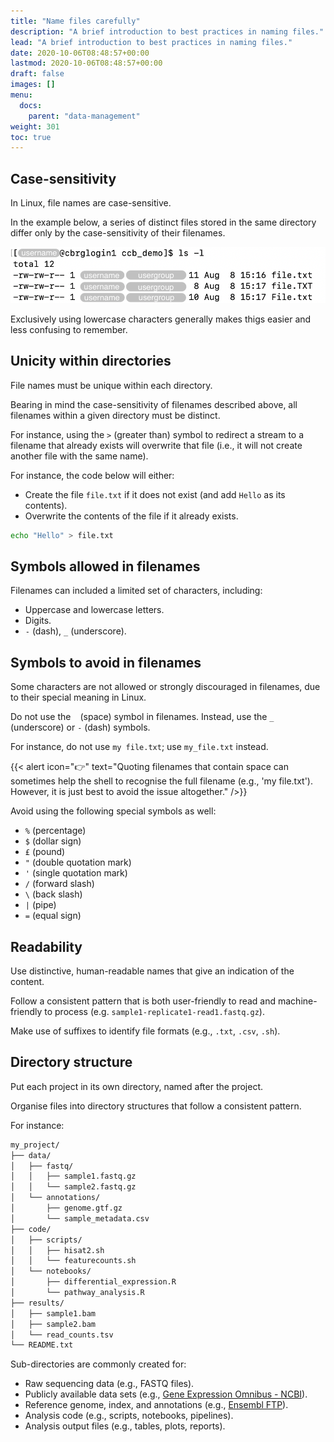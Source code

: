 ```yaml
---
title: "Name files carefully"
description: "A brief introduction to best practices in naming files."
lead: "A brief introduction to best practices in naming files."
date: 2020-10-06T08:48:57+00:00
lastmod: 2020-10-06T08:48:57+00:00
draft: false
images: []
menu:
  docs:
    parent: "data-management"
weight: 301
toc: true
---
```


## Case-sensitivity

In Linux, file names are case-sensitive.

In the example below, a series of distinct files stored in the same directory
differ only by the case-sensitivity of their filenames.

![Example of filenames that differ only by case-sensitive characters](case-sensitive.png)

Exclusively using lowercase characters generally makes thigs easier and less confusing
to remember.

## Unicity within directories

File names must be unique within each directory.

Bearing in mind the case-sensitivity of filenames described above,
all filenames within a given directory must be distinct.

For instance, using the `>` (greater than) symbol to redirect a stream
to a filename that already exists will overwrite that file
(i.e., it will not create another
file with the same name).

For instance, the code below will either:

- Create the file `file.txt` if it does not exist (and add `Hello` as its contents).
- Overwrite the contents of the file if it already exists.

```bash
echo "Hello" > file.txt
```

## Symbols allowed in filenames

Filenames can included a limited set of characters, including:

- Uppercase and lowercase letters.
- Digits.
- `-` (dash), `_` (underscore).

## Symbols to avoid in filenames

Some characters are not allowed or strongly discouraged in filenames,
due to their special meaning in Linux.

Do not use the ` ` (space) symbol in filenames.
Instead, use the `_` (underscore) or `-` (dash) symbols.

For instance, do not use `my file.txt`; use `my_file.txt` instead.

{{< alert icon="👉" text="Quoting filenames that contain space can sometimes help the shell to recognise the full filename (e.g., 'my file.txt'). However, it is just best to avoid the issue altogether." />}}

Avoid using the following special symbols as well:

- `%` (percentage)
- `$` (dollar sign)
- `£` (pound)
- `"` (double quotation mark)
- `'` (single quotation mark)
- `/` (forward slash)
- `\` (back slash)
- `|` (pipe)
- `=` (equal sign)

## Readability

Use distinctive, human-readable names that give an indication of the content.

Follow a consistent pattern that is both user-friendly to read
and machine-friendly to process (e.g. `sample1-replicate1-read1.fastq.gz`).

Make use of suffixes to identify file formats (e.g., `.txt`, `.csv`, `.sh`).

## Directory structure

Put each project in its own directory, named after the project.

Organise files into directory structures that follow a consistent pattern.

For instance:

```txt
my_project/
├── data/
│   ├── fastq/
│   │   ├── sample1.fastq.gz
│   │   └── sample2.fastq.gz
│   └── annotations/
│       ├── genome.gtf.gz
│       └── sample_metadata.csv
├── code/
│   ├── scripts/
│   │   ├── hisat2.sh
│   │   └── featurecounts.sh
│   └── notebooks/
│       ├── differential_expression.R
│       └── pathway_analysis.R
├── results/
│   ├── sample1.bam
│   ├── sample2.bam
│   └── read_counts.tsv
└── README.txt
```

Sub-directories are commonly created for:

- Raw sequencing data (e.g., FASTQ files).
- Publicly available data sets (e.g., [Gene Expression Omnibus - NCBI][ncbi-geo]).
- Reference genome, index, and annotations (e.g., [Ensembl FTP][ensembl-ftp]).
- Analysis code (e.g., scripts, notebooks, pipelines).
- Analysis output files (e.g., tables, plots, reports).

<!-- Link definitions -->

[ncbi-geo]: https://www.ncbi.nlm.nih.gov/geo/
[ensembl-ftp]: https://www.ensembl.org/info/data/ftp/index.html
